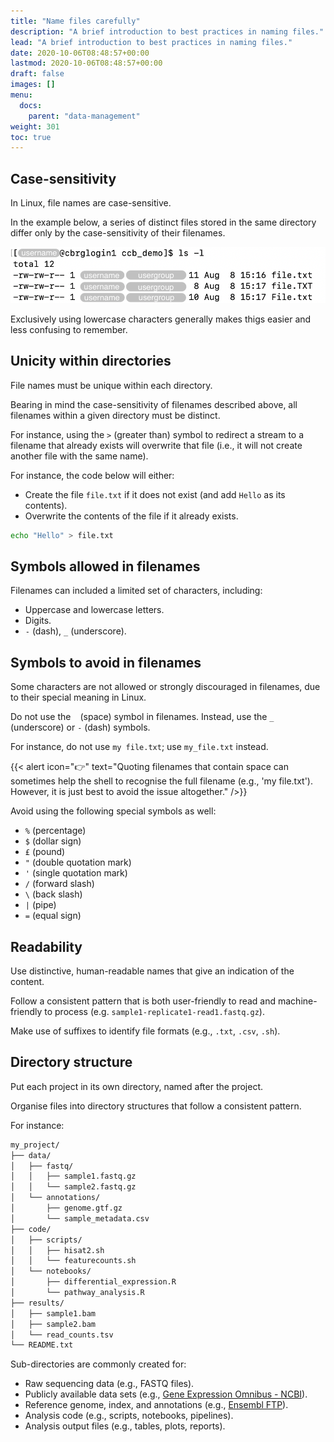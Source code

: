 ```yaml
---
title: "Name files carefully"
description: "A brief introduction to best practices in naming files."
lead: "A brief introduction to best practices in naming files."
date: 2020-10-06T08:48:57+00:00
lastmod: 2020-10-06T08:48:57+00:00
draft: false
images: []
menu:
  docs:
    parent: "data-management"
weight: 301
toc: true
---
```


## Case-sensitivity

In Linux, file names are case-sensitive.

In the example below, a series of distinct files stored in the same directory
differ only by the case-sensitivity of their filenames.

![Example of filenames that differ only by case-sensitive characters](case-sensitive.png)

Exclusively using lowercase characters generally makes thigs easier and less confusing
to remember.

## Unicity within directories

File names must be unique within each directory.

Bearing in mind the case-sensitivity of filenames described above,
all filenames within a given directory must be distinct.

For instance, using the `>` (greater than) symbol to redirect a stream
to a filename that already exists will overwrite that file
(i.e., it will not create another
file with the same name).

For instance, the code below will either:

- Create the file `file.txt` if it does not exist (and add `Hello` as its contents).
- Overwrite the contents of the file if it already exists.

```bash
echo "Hello" > file.txt
```

## Symbols allowed in filenames

Filenames can included a limited set of characters, including:

- Uppercase and lowercase letters.
- Digits.
- `-` (dash), `_` (underscore).

## Symbols to avoid in filenames

Some characters are not allowed or strongly discouraged in filenames,
due to their special meaning in Linux.

Do not use the ` ` (space) symbol in filenames.
Instead, use the `_` (underscore) or `-` (dash) symbols.

For instance, do not use `my file.txt`; use `my_file.txt` instead.

{{< alert icon="👉" text="Quoting filenames that contain space can sometimes help the shell to recognise the full filename (e.g., 'my file.txt'). However, it is just best to avoid the issue altogether." />}}

Avoid using the following special symbols as well:

- `%` (percentage)
- `$` (dollar sign)
- `£` (pound)
- `"` (double quotation mark)
- `'` (single quotation mark)
- `/` (forward slash)
- `\` (back slash)
- `|` (pipe)
- `=` (equal sign)

## Readability

Use distinctive, human-readable names that give an indication of the content.

Follow a consistent pattern that is both user-friendly to read
and machine-friendly to process (e.g. `sample1-replicate1-read1.fastq.gz`).

Make use of suffixes to identify file formats (e.g., `.txt`, `.csv`, `.sh`).

## Directory structure

Put each project in its own directory, named after the project.

Organise files into directory structures that follow a consistent pattern.

For instance:

```txt
my_project/
├── data/
│   ├── fastq/
│   │   ├── sample1.fastq.gz
│   │   └── sample2.fastq.gz
│   └── annotations/
│       ├── genome.gtf.gz
│       └── sample_metadata.csv
├── code/
│   ├── scripts/
│   │   ├── hisat2.sh
│   │   └── featurecounts.sh
│   └── notebooks/
│       ├── differential_expression.R
│       └── pathway_analysis.R
├── results/
│   ├── sample1.bam
│   ├── sample2.bam
│   └── read_counts.tsv
└── README.txt
```

Sub-directories are commonly created for:

- Raw sequencing data (e.g., FASTQ files).
- Publicly available data sets (e.g., [Gene Expression Omnibus - NCBI][ncbi-geo]).
- Reference genome, index, and annotations (e.g., [Ensembl FTP][ensembl-ftp]).
- Analysis code (e.g., scripts, notebooks, pipelines).
- Analysis output files (e.g., tables, plots, reports).

<!-- Link definitions -->

[ncbi-geo]: https://www.ncbi.nlm.nih.gov/geo/
[ensembl-ftp]: https://www.ensembl.org/info/data/ftp/index.html
